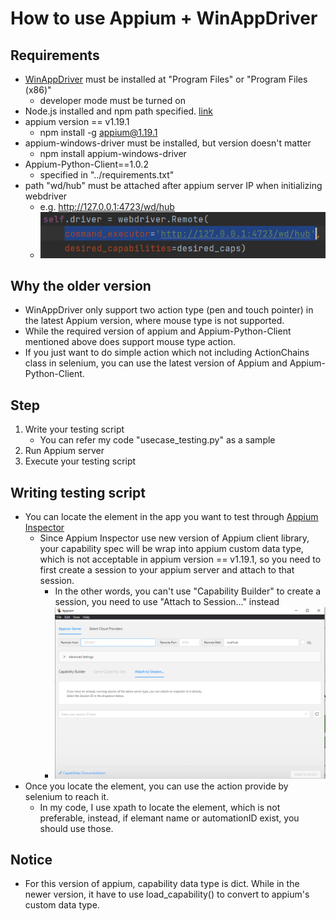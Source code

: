 # How to use Appium + WinAppDriver

## Requirements
- [WinAppDriver](https://github.com/microsoft/WinAppDriver/releases) must be installed at "Program Files" or "Program Files (x86)"
  - developer mode must be turned on
- Node.js installed and npm path specified. [link](https://docs.npmjs.com/downloading-and-installing-node-js-and-npm)
- appium version == v1.19.1
  - npm install -g appium@1.19.1
- appium-windows-driver must be installed, but version doesn't matter 
  - npm install appium-windows-driver
- Appium-Python-Client==1.0.2
  - specified in "../requirements.txt"
- path "wd/hub" must be attached after appium server IP when initializing webdriver
  - e.g. http://127.0.0.1:4723/wd/hub
  - ![img.png](path_example.png)

## Why the older version
- WinAppDriver only support two action type (pen and touch pointer) in the latest Appium version, where mouse type is not supported.
- While the required version of appium and Appium-Python-Client mentioned above does support mouse type action.
- If you just want to do simple action which not including ActionChains class in selenium, you can use the latest version of Appium and Appium-Python-Client. 

## Step
1. Write your testing script
   - You can refer my code "usecase_testing.py" as a sample
2. Run Appium server
3. Execute your testing script

## Writing testing script
- You can locate the element in the app you want to test through [Appium Inspector](https://github.com/appium/appium-inspector/releases)
  - Since Appium Inspector use new version of Appium client library, your capability spec will be wrap into appium custom data type, which is not acceptable in appium version == v1.19.1, so you need to first create a session to your appium server and attach to that session.
    - In the other words, you can't use "Capability Builder" to create a session, you need to use "Attach to Session..." instead 
    - ![img.png](Appium_Inspector.png)
- Once you locate the element, you can use the action provide by selenium to reach it.
  - In my code, I use xpath to locate the element, which is not preferable, instead, if elemant name or automationID exist, you should use those.  

## Notice
- For this version of appium, capability data type is dict. While in the newer version, it have to use load_capability() to convert to appium's custom data type.